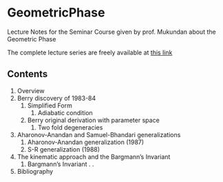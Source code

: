 # GeometricPhase
Lecture Notes for the Seminar Course given by prof. Mukundan about the Geometric Phase

The complete lecture series are freely available at [this link](https://www.youtube.com/watch?v=NGAsQYJcN_I&list=PLhkiT_RYTEU15TB17zx32tbHGZ0mB6aSP)
 
## Contents
1. Overview
2. Berry discovery of 1983-84
    1. Simplified Form
        1. Adiabatic condition
    2. Berry original derivation with parameter space
        1. Two fold degeneracies
3. Aharonov-Anandan and Samuel-Bhandari generalizations
    1. Aharonov-Anandan generalization (1987)
    2. S-R generalization (1988)
4. The kinematic approach and the Bargmann’s Invariant
    1. Bargmann’s Invariant . .
4. Bibliography
